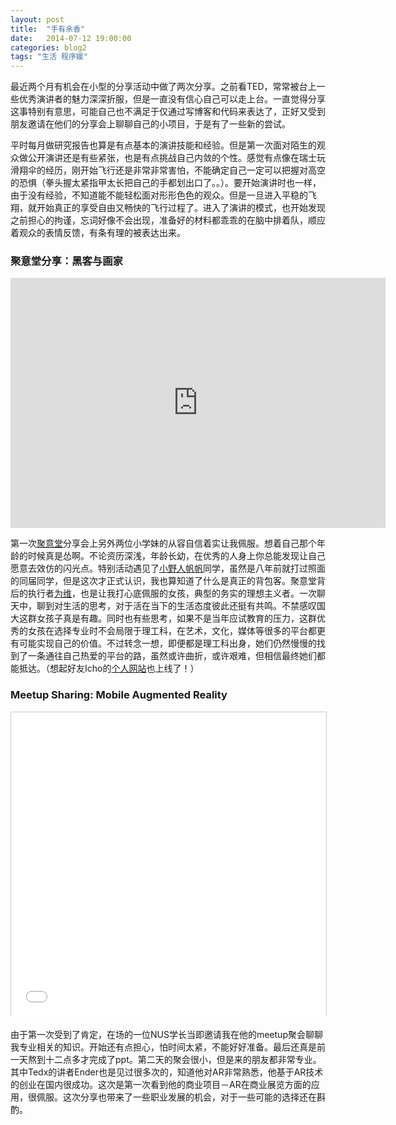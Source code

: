 ```yaml
---
layout: post
title:  "手有余香"
date:   2014-07-12 19:00:00
categories: blog2
tags: "生活 程序媛"
---
```


最近两个月有机会在小型的分享活动中做了两次分享。之前看TED，常常被台上一些优秀演讲者的魅力深深折服，但是一直没有信心自己可以走上台。一直觉得分享这事特别有意思，可能自己也不满足于仅通过写博客和代码来表达了，正好又受到朋友邀请在他们的分享会上聊聊自己的小项目，于是有了一些新的尝试。

平时每月做研究报告也算是有点基本的演讲技能和经验。但是第一次面对陌生的观众做公开演讲还是有些紧张，也是有点挑战自己内敛的个性。感觉有点像在瑞士玩滑翔伞的经历，刚开始飞行还是非常非常害怕，不能确定自己一定可以把握对高空的恐惧（拳头握太紧指甲太长把自己的手都划出口了。。）。要开始演讲时也一样，由于没有经验，不知道能不能轻松面对形形色色的观众。但是一旦进入平稳的飞翔，就开始真正的享受自由又畅快的飞行过程了。进入了演讲的模式，也开始发现之前担心的拘谨，忘词好像不会出现，准备好的材料都乖乖的在脑中排着队，顺应着观众的表情反馈，有条有理的被表达出来。

### 聚意堂分享：黑客与画家

<p class="center" style="text-align: center;"><iframe src="http://prezi.com/embed/-er4w3_ku1qp/?bgcolor=ffffff&amp;lock_to_path=1&amp;autoplay=0&amp;autohide_ctrls=0&amp;features=undefined&amp;disabled_features=undefined" width="600" height="400" frameborder="0" webkitallowfullscreen="" mozallowfullscreen="" allowfullscreen=""></iframe></p>

第一次[聚意堂](http://www.weibo.com/ideanation)分享会上另外两位小学妹的从容自信着实让我佩服。想着自己那个年龄的时候真是怂啊。不论资历深浅，年龄长幼，在优秀的人身上你总能发现让自己愿意去效仿的闪光点。特别活动遇见了[小野人帆帆](http://www.weibo.com/fanontheearth)同学，虽然是八年前就打过照面的同届同学，但是这次才正式认识，我也算知道了什么是真正的背包客。聚意堂背后的执行者[为维](http://www.weibo.com/livveivvei)，也是让我打心底佩服的女孩，典型的务实的理想主义者。一次聊天中，聊到对生活的思考，对于活在当下的生活态度彼此还挺有共鸣。不禁感叹国大这群女孩子真是有趣。同时也有些思考，如果不是当年应试教育的压力，这群优秀的女孩在选择专业时不会局限于理工科，在艺术，文化，媒体等很多的平台都更有可能实现自己的价值。不过转念一想，即便都是理工科出身，她们仍然慢慢的找到了一条通往自己热爱的平台的路，虽然或许曲折，或许艰难，但相信最终她们都能抵达。（想起好友Icho的[个人网站](http://www.ichophoto.com/)也上线了！）

### Meetup Sharing: Mobile Augmented Reality

<p></p>
<p class="center" style="text-align: center;"><iframe src="//www.slideshare.net/slideshow/embed_code/36692806" width="597" height="486" frameborder="0" marginwidth="0" marginheight="0" scrolling="no" style="border: 1px solid #CCC; border-width: 1px 1px 0; margin-bottom: 5px; max-width: 100%;" allowfullscreen=""> </iframe></p>

由于第一次受到了肯定，在场的一位NUS学长当即邀请我在他的meetup聚会聊聊我专业相关的知识。开始还有点担心，怕时间太紧，不能好好准备。最后还真是前一天熬到十二点多才完成了ppt。第二天的聚会很小，但是来的朋友都非常专业。其中Tedx的讲者Ender也是见过很多次的，知道他对AR非常熟悉，他基于AR技术的创业在国内很成功。这次是第一次看到他的商业项目－AR在商业展览方面的应用，很佩服。这次分享也带来了一些职业发展的机会，对于一些可能的选择还在斟酌。

